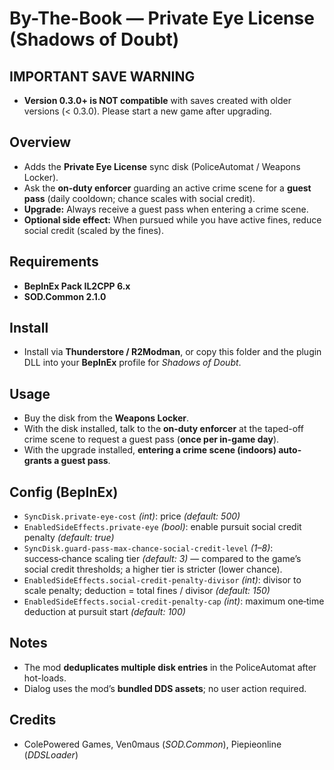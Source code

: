 # By-The-Book — Private Eye License (Shadows of Doubt)

## IMPORTANT SAVE WARNING
- **Version 0.3.0+ is NOT compatible** with saves created with older versions (< 0.3.0). Please start a new game after upgrading.

## Overview
- Adds the **Private Eye License** sync disk (PoliceAutomat / Weapons Locker).
- Ask the **on-duty enforcer** guarding an active crime scene for a **guest pass** (daily cooldown; chance scales with social credit).
- **Upgrade:** Always receive a guest pass when entering a crime scene.
- **Optional side effect:** When pursued while you have active fines, reduce social credit (scaled by the fines).

## Requirements
- **BepInEx Pack IL2CPP 6.x**
- **SOD.Common 2.1.0**

## Install
- Install via **Thunderstore / R2Modman**, or copy this folder and the plugin DLL into your **BepInEx** profile for *Shadows of Doubt*.

## Usage
- Buy the disk from the **Weapons Locker**.
- With the disk installed, talk to the **on-duty enforcer** at the taped-off crime scene to request a guest pass (**once per in-game day**).
- With the upgrade installed, **entering a crime scene (indoors) auto-grants a guest pass**.

## Config (BepInEx)
- `SyncDisk.private-eye-cost` *(int)*: price *(default: 500)*
- `EnabledSideEffects.private-eye` *(bool)*: enable pursuit social credit penalty *(default: true)*
- `SyncDisk.guard-pass-max-chance-social-credit-level` *(1–8)*: success‑chance scaling tier *(default: 3)* — compared to the game’s social credit thresholds; a higher tier is stricter (lower chance).
- `EnabledSideEffects.social-credit-penalty-divisor` *(int)*: divisor to scale penalty; deduction = total fines / divisor *(default: 150)*
- `EnabledSideEffects.social-credit-penalty-cap` *(int)*: maximum one‑time deduction at pursuit start *(default: 100)*

## Notes
- The mod **deduplicates multiple disk entries** in the PoliceAutomat after hot-loads.
- Dialog uses the mod’s **bundled DDS assets**; no user action required.

## Credits
- ColePowered Games, Ven0maus (*SOD.Common*), Piepieonline (*DDSLoader*)
